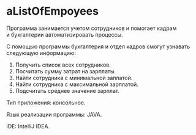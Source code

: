 # aListOfEmpoyees
Программа занимается учетом сотрудников и помогает кадрам и бухгалтерии автоматизировать процессы.

С помощью программы бухгалтерия и отдел кадров смогут узнавать следующую информацию:

1. Получить список всех сотрудников.
2. Посчитать сумму затрат на зарплаты.
3. Найти сотрудника с минимальной заплатой.
4. Найти сотрудника с максимальной зарплатой.
5. Подсчитать среднее значение зарплат.
 
 Тип приложения: консольное.
 
 Язык реализации программы: JAVA.
 
 IDE: IntelliJ IDEA.

